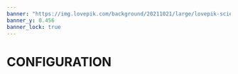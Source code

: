 ```yaml
---
banner: "https://img.lovepik.com/background/20211021/large/lovepik-science-and-technology-background-banner-image_500541381.jpg"
banner_y: 0.456
banner_lock: true
---
```

# CONFIGURATION
